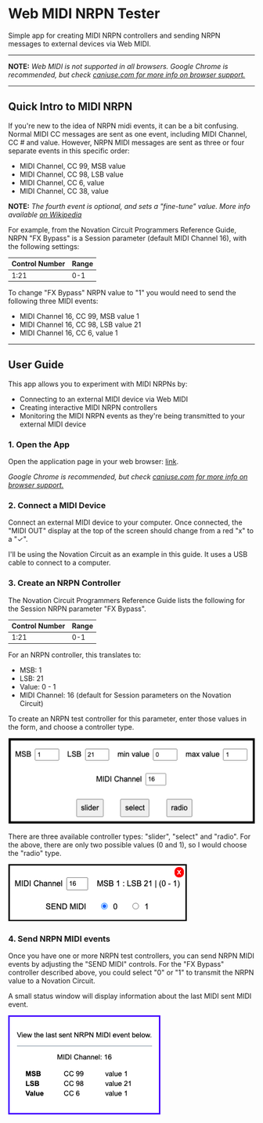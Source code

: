 # Web MIDI NRPN Tester

Simple app for creating MIDI NRPN controllers and sending NRPN messages to external devices via Web MIDI.

---
**NOTE:** *Web MIDI is not supported in all browsers. Google Chrome is recommended, but check 
[caniuse.com for more info on browser support.](https://caniuse.com/?search=web%20midi)*

---
## Quick Intro to MIDI NRPN

If you're new to the idea of NRPN midi events, it can be a bit confusing. 
Normal MIDI CC messages are sent as one event, including MIDI Channel, CC # and value.
However, NRPN MIDI messages are sent as three or four separate events
in this specific order:

- MIDI Channel, CC 99, MSB value
- MIDI Channel, CC 98, LSB value
- MIDI Channel, CC 6, value
- MIDI Channel, CC 38, value

**NOTE:** *The fourth event is optional, and sets a "fine-tune" value. More info available 
[on Wikipedia](https://en.wikipedia.org/wiki/NRPN)*

For example, from the Novation Circuit Programmers Reference Guide,
NRPN "FX Bypass" is a Session parameter (default MIDI Channel 16), 
with the following settings:

| Control Number | Range |
|----------------|-------|
| 1:21           | 0-1   |

To change "FX Bypass" NRPN value to "1" you would need to send the 
following three MIDI events:

- MIDI Channel 16, CC 99, MSB value 1
- MIDI Channel 16, CC 98, LSB value 21
- MIDI Channel 16, CC 6, value 1

---
## User Guide

This app allows you to experiment with MIDI NRPNs by:
- Connecting to an external MIDI device via Web MIDI
- Creating interactive MIDI NRPN controllers
- Monitoring the MIDI NRPN events as they're being transmitted to your external MIDI device

### 1.  Open the App
Open the application page in your web browser:
[link](link).

*Google Chrome is recommended, but check 
[caniuse.com for more info on browser support.](https://caniuse.com/?search=web%20midi)*

### 2. Connect a MIDI Device
Connect an external MIDI device to your computer. Once connected, the "MIDI OUT" display at the top of the screen should change from a red "x" to a "&#10003;".

I'll be using the Novation Circuit as an example in this guide. It uses a USB cable to connect to a computer.

### 3. Create an NRPN Controller

The Novation Circuit Programmers Reference Guide lists the following for the Session NRPN parameter "FX Bypass".

| Control Number | Range |
|----------------|-------|
| 1:21           | 0-1   |

For an NRPN controller, this translates to:

- MSB: 1
- LSB: 21
- Value: 0 - 1
- MIDI Channel: 16 (default for Session parameters on the Novation Circuit)

To create an NRPN test controller for this parameter, enter those
values in the form, and choose a controller type.

![Create an NRPN controller form](/app/assets/images/create-nrpn-fx-bypass.png)

There are three available controller types: "slider", "select"
and "radio". For the above, there are only two possible values 
(0 and 1), so I would choose the "radio" type.

![NRPN test controller](/app/assets/images/nrpn-controller-fx-bypass.png)

### 4. Send NRPN MIDI events

Once you have one or more NRPN test controllers, you can send NRPN
MIDI events by adjusting the "SEND MIDI" controls. For the "FX Bypass"
controller described above, you could select "0" or "1" to transmit
the NRPN value to a Novation Circuit.

A small status window will display information about the last MIDI 
sent MIDI event.


![NRPN MIDI event status](/app/assets/images/nrpn-midi-event-status.png)